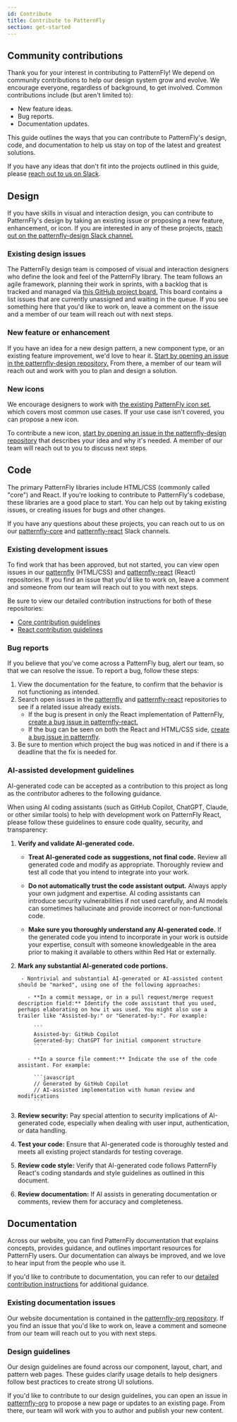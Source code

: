 ```yaml
---
id: Contribute
title: Contribute to PatternFly
section: get-started
---
```


## Community contributions 

Thank you for your interest in contributing to PatternFly! We depend on community contributions to help our design system grow and evolve. We encourage everyone, regardless of background, to get involved. Common contributions include (but aren't limited to): 
- New feature ideas. 
- Bug reports.
- Documentation updates.

This guide outlines the ways that you can contribute to PatternFly's design, code, and documentation to help us stay on top of the latest and greatest solutions.

If you have any ideas that don't fit into the projects outlined in this guide, please [reach out to us on Slack](https://patternfly.slack.com/archives/C293LQ36J).

## Design

If you have skills in visual and interaction design, you can contribute to PatternFly's design by taking an existing issue or proposing a new feature, enhancement, or icon. If you are interested in any of these projects, [reach out on the patternfly-design Slack channel.](http://join.slack.com/t/patternfly/shared_invite/zt-1npmqswgk-bF2R1E2rglV8jz5DNTezMQ)

### Existing design issues 

The PatternFly design team is composed of visual and interaction designers who define the look and feel of the PatternFly library. The team follows an agile framework, planning their work in sprints, with a backlog that is tracked and managed via [this GitHub project board.](https://github.com/orgs/patternfly/projects/7/views/30) This board contains a list issues that are currently unassigned and waiting in the queue. If you see something here that you'd like to work on, leave a comment on the issue and a member of our team will reach out with next steps.

### New feature or enhancement
If you have an idea for a new design pattern, a new component type, or an existing feature improvement, we'd love to hear it. [Start by opening an issue in the patternfly-design repository.](https://github.com/patternfly/patternfly-design/issues) From there, a member of our team will reach out and work with you to plan and design a solution.

### New icons
We encourage designers to work with [the existing PatternFly icon set](/design-foundations/icons), which covers most common use cases. If your use case isn't covered, you can propose a new icon.

To contribute a new icon, [start by opening an issue in the patternfly-design repository](https://github.com/patternfly/patternfly-design/issues) that describes your idea and why it's needed. A member of our team will reach out to you to discuss next steps.

## Code

The primary PatternFly libraries include HTML/CSS (commonly called "core") and React. If you're looking to contribute to PatternFly's codebase, these libraries are a good place to start. You can help out by taking existing issues, or creating issues for bugs and other changes. 

If you have any questions about these projects, you can reach out to us on our [patternfly-core](https://patternfly.slack.com/archives/C9Q224EFL) and [patternfly-react](https://patternfly.slack.com/archives/C4FM977N0) Slack channels.

### Existing development issues 

To find work that has been approved, but not started, you can view open issues in our [patternfly](https://github.com/patternfly/patternfly/issues) (HTML/CSS) and [patternfly-react](https://github.com/patternfly/patternfly-react/issues) (React) repositories. If you find an issue that you'd like to work on, leave a comment and someone from our team will reach out to you with next steps. 

Be sure to view our detailed contribution instructions for both of these repositories:
- [Core contribution guidelines](https://github.com/patternfly/patternfly#guidelines-for-css-development)
- [React contribution guidelines](https://github.com/patternfly/patternfly-react/blob/main/CONTRIBUTING.md#contribution-process)

### Bug reports

If you believe that you've come across a PatternFly bug, alert our team, so that we can resolve the issue. To report a bug, follow these steps:

1. View the documentation for the feature, to confirm that the behavior is not functioning as intended. 
1. Search open issues in the [patternfly](https://github.com/patternfly/patternfly/issues) and [patternfly-react](https://github.com/patternfly/patternfly-react/issues) repositories to see if a related issue already exists.
    - If the bug is present in only the React implementation of PatternFly, [create a bug issue in patternfly-react.](https://github.com/patternfly/patternfly-react/issues)
    - If the bug can be seen on both the React and HTML/CSS side, [create a bug issue in patternfly](https://github.com/patternfly/patternfly/issues).
1. Be sure to mention which project the bug was noticed in and if there is a deadline that the fix is needed for.

### AI-assisted development guidelines

AI-generated code can be accepted as a contribution to this project as long as the contributor adheres to the following guidance.

When using AI coding assistants (such as GitHub Copilot, ChatGPT, Claude, or other similar tools) to help with development work on PatternFly React, please follow these guidelines to ensure code quality, security, and transparency:

1. **Verify and validate AI-generated code.**

    - **Treat AI-generated code as suggestions, not final code.** Review all generated code and modify as appropriate. Thoroughly review and test all code that you intend to integrate into your work.

    - **Do not automatically trust the code assistant output.** Always apply your own judgment and expertise. AI coding assistants can introduce security vulnerabilities if not used carefully, and AI models can sometimes hallucinate and provide incorrect or non-functional code.

    - **Make sure you thoroughly understand any AI-generated code.** If the generated code you intend to incorporate in your work is outside your expertise, consult with someone knowledgeable in the area prior to making it available to others within Red Hat or externally.

1. **Mark any substantial AI-generated code portions.**

        - Nontrivial and substantial AI-generated or AI-assisted content should be "marked", using one of the following approaches:

          - **In a commit message, or in a pull request/merge request description field:** Identify the code assistant that you used, perhaps elaborating on how it was used. You might also use a trailer like "Assisted-by:" or "Generated-by:". For example:

            ```
            Assisted-by: GitHub Copilot
            Generated-by: ChatGPT for initial component structure
            ```

          - **In a source file comment:** Indicate the use of the code assistant. For example:

            ```javascript
            // Generated by GitHub Copilot
            // AI-assisted implementation with human review and modifications
            ```

1. **Review security:** Pay special attention to security implications of AI-generated code, especially when dealing with user input, authentication, or data handling.
1. **Test your code:** Ensure that AI-generated code is thoroughly tested and meets all existing project standards for testing coverage.
1. **Review code style:** Verify that AI-generated code follows PatternFly React's coding standards and style guidelines as outlined in this document.
1. **Review documentation:** If AI assists in generating documentation or comments, review them for accuracy and completeness.
## Documentation 

Across our website, you can find PatternFly documentation that explains concepts, provides guidance, and outlines important resources for PatternFly users. Our documentation can always be improved, and we love to hear input from the people who use it.

If you'd like to contribute to documentation, you can refer to our [detailed contribution instructions](https://github.com/patternfly/patternfly-org/wiki/Contributing-to-patternfly-org-for-designers) for additional guidance.

### Existing documentation issues

Our website documentation is contained in the [patternfly-org repository](https://github.com/patternfly/patternfly-org). If you find an issue that you'd like to work on, leave a comment and someone from our team will reach out to you with next steps. 

### Design guidelines
Our design guidelines are found across our component, layout, chart, and pattern web pages. These guides clarify usage details to help designers follow best practices to create strong UI solutions.

If you'd like to contribute to our design guidelines, you can open an issue in [patternfly-org](https://github.com/patternfly/patternfly-org) to propose a new page or updates to an existing page. From there, our team will work with you to author and publish your new content. 